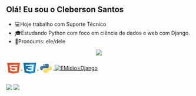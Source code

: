 ## Olá! Eu sou o Cleberson Santos

- 💻Hoje trabalho com Suporte Técnico
- 🎓Estudando Python com foco em ciência de dados e web com Django.
- 👦Pronoums: ele/dele


<div align="center">
  <a href="https://github.com/SantoEmidio">
  <img height="180em" src="https://github-readme-stats.vercel.app/api?username=SantoEmidio&show_icons=true&theme=dark&include_all_commits=true&count_private=true"/>
</div>

<div style="display: inline_block"><br>
  <img align="center" alt="EMidio-HTML" height="30" width="40" src="https://raw.githubusercontent.com/devicons/devicon/master/icons/html5/html5-original.svg">
  <img align="center" alt="EMidio-CSS" height="30" width="40" src="https://raw.githubusercontent.com/devicons/devicon/master/icons/css3/css3-original.svg">
  <img align="center" alt="EMidio-Python" height="30" width="40" src="https://raw.githubusercontent.com/devicons/devicon/master/icons/python/python-original.svg">
  <img align="center" alt="EMidio=Django" height="30" width="40" src="https://cdn.jsdelivr.net/gh/devicons/devicon/icons/django/django-plain.svg" />
          
  ##
  
<div>  
<a href="https://www.instagram.com/emidio.py/" target="_blank"><img src="https://img.shields.io/badge/-Instagram-%23E4405F?style=for-the-badge&logo=instagram&logoColor=white" target="_blank"></a>  
<a href="https://www.linkedin.com/in/cleberson-santos-45875016a" target="_blank"><img src="https://img.shields.io/badge/-LinkedIn-%230077B5?style=for-the-badge&logo=linkedin&logoColor=white" target="_blank"></a> 
<div>
